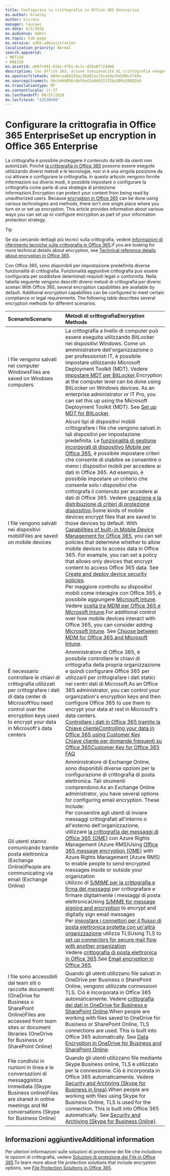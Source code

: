```yaml
---
title: Configurare la crittografia in Office 365 Enterprise
ms.author: krowley
author: kccross
manager: laurawi
ms.date: 4/2/2018
ms.audience: Admin
ms.topic: hub-page
ms.service: o365-administration
localization_priority: Normal
search.appverid:
- MET150
- MOE150
ms.assetid: e86fc991-0161-4f01-9c1c-d25e87733d06
description: Con Office 365, alcune funzionalità di crittografia vengono attivati per impostazione predefinita. altre funzionalità può essere configurato per soddisfare determinati requisiti legali o conformità.
ms.openlocfilehash: 80deced80283ac36d82ac15cee9af6d390c4749a
ms.sourcegitcommit: 36c5466056cdef6ad2a8d9372f2bc009a30892bb
ms.translationtype: MT
ms.contentlocale: it-IT
ms.lasthandoff: 08/27/2018
ms.locfileid: "22530549"
---
```

# <a name="set-up-encryption-in-office-365-enterprise"></a><span data-ttu-id="80179-103">Configurare la crittografia in Office 365 Enterprise</span><span class="sxs-lookup"><span data-stu-id="80179-103">Set up encryption in Office 365 Enterprise</span></span>

<span data-ttu-id="80179-p101">La crittografia è possibile proteggere il contenuto da letti da utenti non autorizzati. Poiché [la crittografia in Office 365](encryption.md) possono essere eseguite utilizzando diversi metodi e le tecnologie, non vi è una singola posizione da cui attivare o configurare la crittografia. In questo articolo vengono fornite informazioni sui diversi modi, è possibile impostare o configurare la crittografia come parte di una strategia di protezione informazioni.</span><span class="sxs-lookup"><span data-stu-id="80179-p101">Encryption can protect your content from being read by unauthorized users. Because [encryption in Office 365](encryption.md) can be done using various technologies and methods, there isn't one single place where you turn on or set up encryption. This article provides information about various ways you can set up or configure encryption as part of your information protection strategy.</span></span> 
  
> [!TIP]
> <span data-ttu-id="80179-107">Se sta cercando dettagli più tecnici sulla crittografia, vedere [informazioni di riferimento tecniche sulla crittografia in Office 365](technical-reference-details-about-encryption.md).</span><span class="sxs-lookup"><span data-stu-id="80179-107">If you are looking for more technical details about encryption, see [Technical reference details about encryption in Office 365](technical-reference-details-about-encryption.md).</span></span> 
  
<span data-ttu-id="80179-p102">Con Office 365, sono disponibili per impostazione predefinita diverse funzionalità di crittografia. Funzionalità aggiuntive crittografia può essere configurata per soddisfare determinati requisiti legali o conformità. Nella tabella seguente vengono descritti diversi metodi di crittografia per diversi scenari.</span><span class="sxs-lookup"><span data-stu-id="80179-p102">With Office 365, several encryption capabilities are available by default. Additional encryption capabilities can be configured to meet certain compliance or legal requirements. The following table describes several encryption methods for different scenarios.</span></span>
  
|<span data-ttu-id="80179-111">**Scenario**</span><span class="sxs-lookup"><span data-stu-id="80179-111">**Scenario**</span></span>|<span data-ttu-id="80179-112">**Metodi di crittografia**</span><span class="sxs-lookup"><span data-stu-id="80179-112">**Encryption Methods**</span></span>|
|:-----|:-----|
|<span data-ttu-id="80179-113">I file vengono salvati nei computer Windows</span><span class="sxs-lookup"><span data-stu-id="80179-113">Files are saved on Windows computers</span></span>  <br/> |<span data-ttu-id="80179-p103">La crittografia a livello di computer può essere eseguita utilizzando BitLocker nei dispositivi Windows. Come un amministratore dell'organizzazione o per professionisti IT, è possibile impostare utilizzando Microsoft Deployment Toolkit (MDT). Vedere [impostare MDT per BitLocker](https://go.microsoft.com/fwlink/?linkid=849282).</span><span class="sxs-lookup"><span data-stu-id="80179-p103">Encryption at the computer level can be done using BitLocker on Windows devices. As an enterprise administrator or IT Pro, you can set this up using the Microsoft Deployment Toolkit (MDT). See [Set up MDT for BitLocker](https://go.microsoft.com/fwlink/?linkid=849282).  </span></span><br/> |
|<span data-ttu-id="80179-117">I file vengono salvati nei dispositivi mobili</span><span class="sxs-lookup"><span data-stu-id="80179-117">Files are saved on mobile devices</span></span>  <br/> |<span data-ttu-id="80179-p104">Alcuni tipi di dispositivi mobili crittografare i file che vengono salvati in tali dispositivi per impostazione predefinita. Le [funzionalità di gestione incorporati di dispositivo Mobile per Office 365](https://support.office.com/article/a1da44e5-7475-4992-be91-9ccec25905b0), è possibile impostare criteri che consente di stabilire se consentire o meno i dispositivi mobili per accedere ai dati in Office 365. Ad esempio, è possibile impostare un criterio che consente solo i dispositivi che crittografa il contenuto per accedere ai dati di Office 365. Vedere [creazione e la distribuzione di criteri di protezione dispositivo](https://support.office.com/article/d310f556-8bfb-497b-9bd7-fe3c36ea2fd6).</span><span class="sxs-lookup"><span data-stu-id="80179-p104">Some kinds of mobile devices encrypt files that are saved to those devices by default. With [Capabilities of built-in Mobile Device Management for Office 365](https://support.office.com/article/a1da44e5-7475-4992-be91-9ccec25905b0), you can set policies that determine whether to allow mobile devices to access data in Office 365. For example, you can set a policy that allows only devices that encrypt content to access Office 365 data. See [Create and deploy device security policies](https://support.office.com/article/d310f556-8bfb-497b-9bd7-fe3c36ea2fd6).  </span></span><br/> <span data-ttu-id="80179-p105">Per maggiore controllo su dispositivi mobili come interagire con Office 365, è possibile aggiungere [Microsoft Intune](https://aka.ms/qzln04). Vedere [scelta tra MDM per Office 365 e Microsoft Intune](https://support.office.com/article/c93d9ab9-efb2-4349-9b93-30c30562ee22).</span><span class="sxs-lookup"><span data-stu-id="80179-p105">For additional control over how mobile devices interact with Office 365, you can consider adding [Microsoft Intune](https://aka.ms/qzln04). See [Choose between MDM for Office 365 and Microsoft Intune](https://support.office.com/article/c93d9ab9-efb2-4349-9b93-30c30562ee22).  </span></span><br/> |
|<span data-ttu-id="80179-124">È necessario controllare le chiavi di crittografia utilizzati per crittografare i dati di data center di Microsoft</span><span class="sxs-lookup"><span data-stu-id="80179-124">You need control over the encryption keys used to encrypt your data in Microsoft's data centers</span></span>  <br/> | <span data-ttu-id="80179-125">Amministratore di Office 365, è possibile controllare le chiavi di crittografia della propria organizzazione e quindi configurare Office 365 per utilizzarli per crittografare i dati statici nei centri dati di Microsoft.</span><span class="sxs-lookup"><span data-stu-id="80179-125">As an Office 365 administrator, you can control your organization's encryption keys and then configure Office 365 to use them to encrypt your data at rest in Microsoft's data centers.</span></span>  <br/> [<span data-ttu-id="80179-126">Controllare i dati in Office 365 tramite la Chiave cliente</span><span class="sxs-lookup"><span data-stu-id="80179-126">Controlling your data in Office 365 using Customer Key</span></span>](controlling-your-data-using-customer-key.md) <br/> [<span data-ttu-id="80179-127">Chiave cliente per domande frequenti su Office 365</span><span class="sxs-lookup"><span data-stu-id="80179-127">Customer Key for Office 365 FAQ</span></span>](service-encryption-with-customer-key-faq.md) <br/> |
|<span data-ttu-id="80179-128">Gli utenti stanno comunicando tramite posta elettronica (Exchange Online)</span><span class="sxs-lookup"><span data-stu-id="80179-128">People are communicating via email (Exchange Online)</span></span>  <br/> | <span data-ttu-id="80179-p106">Amministratore di Exchange Online, sono disponibili diverse opzioni per la configurazione di crittografia di posta elettronica. Tali strumenti comprendono:</span><span class="sxs-lookup"><span data-stu-id="80179-p106">As an Exchange Online administrator, you have several options for configuring email encryption. These include:  </span></span><br/>  <span data-ttu-id="80179-131">Per consentire agli utenti di inviare messaggi crittografati all'interno o all'esterno dell'organizzazione, utilizzare [la crittografia dei messaggi di Office 365 (OME)](set-up-new-message-encryption-capabilities.md) con Azure Rights Management (Azure RMS)</span><span class="sxs-lookup"><span data-stu-id="80179-131">Using [Office 365 message encryption (OME)](set-up-new-message-encryption-capabilities.md) with Azure Rights Management (Azure RMS) to enable people to send encrypted messages inside or outside your organization</span></span>  <br/>  <span data-ttu-id="80179-132">Utilizzo di [S/MIME per la crittografia e firma dei messaggi](https://aka.ms/c6dozg) per crittografare e firmare digitalmente i messaggi di posta elettronica</span><span class="sxs-lookup"><span data-stu-id="80179-132">Using [S/MIME for message signing and encryption](https://aka.ms/c6dozg) to encrypt and digitally sign email messages</span></span>  <br/>  <span data-ttu-id="80179-133">Per [impostare i connettori per il flusso di posta elettronica protetta con un'altra organizzazione](https://aka.ms/hs809p) utilizza TLS</span><span class="sxs-lookup"><span data-stu-id="80179-133">Using TLS to [set up connectors for secure mail flow with another organization](https://aka.ms/hs809p)</span></span> <br/>  <span data-ttu-id="80179-134">Vedere [crittografia di posta elettronica in Office 365](https://aka.ms/hic3f7).</span><span class="sxs-lookup"><span data-stu-id="80179-134">See [Email encryption in Office 365](https://aka.ms/hic3f7).</span></span>  <br/> |
|<span data-ttu-id="80179-135">I file sono accessibili dal team siti o raccolte documenti (OneDrive for Business o SharePoint Online)</span><span class="sxs-lookup"><span data-stu-id="80179-135">Files are accessed from team sites or document libraries (OneDrive for Business or SharePoint Online)</span></span>  <br/> |<span data-ttu-id="80179-p107">Quando gli utenti utilizzano file salvati in OneDrive per Business o SharePoint Online, vengono utilizzate connessioni TLS. Ciò è incorporata in Office 365 automaticamente. Vedere [crittografia dei dati in OneDrive for Business e SharePoint Online](https://go.microsoft.com/fwlink/?linkid=526379).</span><span class="sxs-lookup"><span data-stu-id="80179-p107">When people are working with files saved to OneDrive for Business or SharePoint Online, TLS connections are used. This is built into Office 365 automatically. See [Data Encryption in OneDrive for Business and SharePoint Online](https://go.microsoft.com/fwlink/?linkid=526379).  </span></span><br/> |
|<span data-ttu-id="80179-139">File condivisi in riunioni in linea e le conversazioni di messaggistica immediata (Skype Business online)</span><span class="sxs-lookup"><span data-stu-id="80179-139">Files are shared in online meetings and IM conversations (Skype for Business Online)</span></span>  <br/> |<span data-ttu-id="80179-p108">Quando gli utenti utilizzano file mediante Skype Business online, TLS è utilizzato per la connessione. Ciò è incorporata in Office 365 automaticamente. Vedere [Security and Archiving (Skype for Business in linea)](https://aka.ms/nuq4ws).</span><span class="sxs-lookup"><span data-stu-id="80179-p108">When people are working with files using Skype for Business Online, TLS is used for the connection. This is built into Office 365 automatically. See [Security and Archiving (Skype for Business Online)](https://aka.ms/nuq4ws).  </span></span><br/> |
   
## <a name="additional-information"></a><span data-ttu-id="80179-143">Informazioni aggiuntive</span><span class="sxs-lookup"><span data-stu-id="80179-143">Additional information</span></span>

<span data-ttu-id="80179-144">Per ulteriori informazioni sulle soluzioni di protezione dei file che includono le opzioni di crittografia, vedere [Soluzioni di protezione dei File in Office 365](https://www.microsoft.com/en-us/download/details.aspx?id=55523).</span><span class="sxs-lookup"><span data-stu-id="80179-144">To learn more about file protection solutions that include encryption options, see [File Protection Solutions in Office 365](https://www.microsoft.com/en-us/download/details.aspx?id=55523).</span></span>
  

